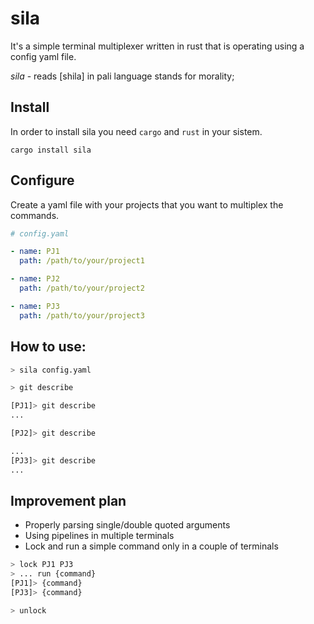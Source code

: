 # sila

It's a simple terminal multiplexer written in rust that is operating using a config yaml file.

_sila_ - reads [shila] in pali language stands for morality;


## Install

In order to install sila you need `cargo` and `rust` in your sistem.

```
cargo install sila
```

## Configure
Create a yaml file with your projects that you want to multiplex the commands.

```yaml
# config.yaml

- name: PJ1
  path: /path/to/your/project1

- name: PJ2
  path: /path/to/your/project2

- name: PJ3
  path: /path/to/your/project3
```

## How to use:

```bash
> sila config.yaml

> git describe

[PJ1]> git describe
...

[PJ2]> git describe

...
[PJ3]> git describe
...
```

## Improvement plan

- Properly parsing single/double quoted arguments
- Using pipelines in multiple terminals
- Lock and run a simple command only in a couple of terminals

``` bash
> lock PJ1 PJ3
> ... run {command}
[PJ1]> {command}
[PJ3]> {command}

> unlock
```